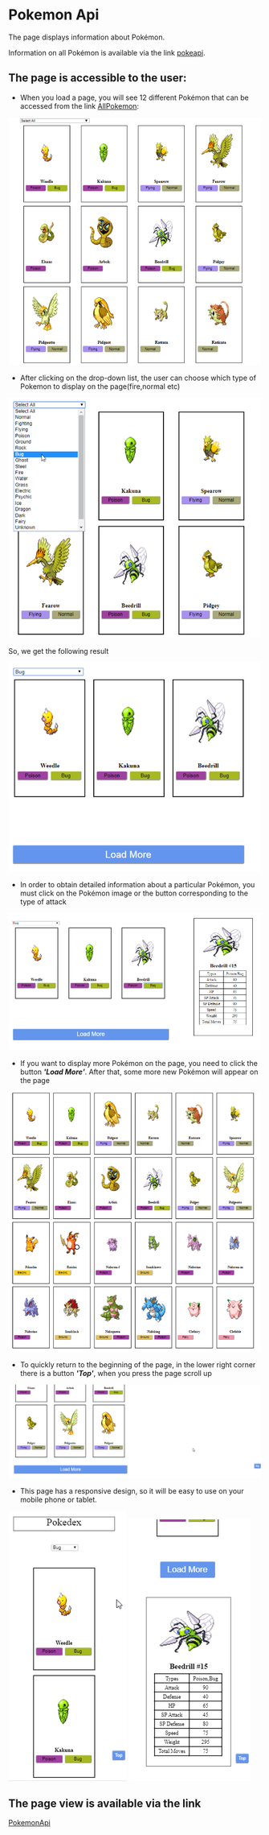 # Pokemon Api
The page displays information about Pokémon. 

Information on all Pokémon is available via the link [pokeapi](https://pokeapi.co/docs/v2.html).

## The page is accessible to the user: ##

+ When you load a page, you will see 12 different Pokémon that can be accessed from the link [AllPokemon](https://pokeapi.co/api/v2/pokemon):

![img1](img/img_1.png)

+ After clicking on the drop-down list, the user can choose which type of Pokemon to display on the page(fire,normal etc) 

![img2](img/img_2.png)

So, we get the following result

![img3](img/img_3.png)

+ In order to obtain detailed information about a particular Pokémon, you must click on the Pokémon image or the button corresponding to the type of attack

![img4](img/img_4.png)

+ If you want to display more Pokémon on the page, you need to click the button ***'Load More'***. After that, some more new Pokémon will appear on the page

![img5](img/img_5.png)

+ To quickly return to the beginning of the page, in the lower right corner there is a button ***'Top'***, when you press the page scroll up

![img6](img/img_6.png)

+ This page has a responsive design, so it will be easy to use on your mobile phone or tablet.

![img7](img/img_7.png)
![img8](img/img_8.png)
## The page view is available via the link

[PokemonApi](https://olenapauk.github.io/Pokemon_Api/)








